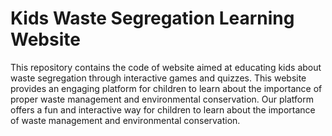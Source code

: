 # Kids Waste Segregation Learning Website<br/>
This repository contains the code of  website aimed at educating kids about waste segregation through interactive games and quizzes. This website provides an engaging platform for children to learn about the importance of proper waste management and environmental conservation. Our platform offers a fun and interactive way for children to learn about the importance of waste management and environmental conservation. 

 
 
